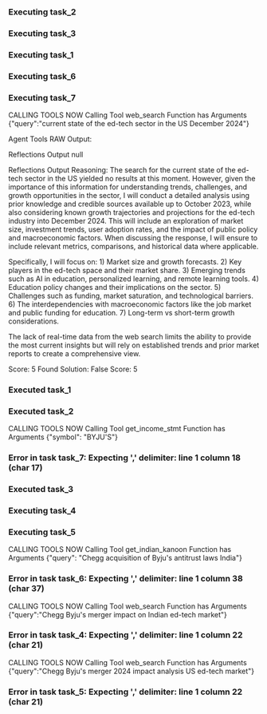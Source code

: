 ### Executing task_2
### Executing task_3
### Executing task_1
### Executing task_6
### Executing task_7
CALLING TOOLS NOW
Calling Tool web_search
Function has Arguments
{"query":"current state of the ed-tech sector in the US December 2024"}

Agent Tools RAW Output:


Reflections Output
null

Reflections Output
Reasoning: The search for the current state of the ed-tech sector in the US yielded no results at this moment. However, given the importance of this information for understanding trends, challenges, and growth opportunities in the sector, I will conduct a detailed analysis using prior knowledge and credible sources available up to October 2023, while also considering known growth trajectories and projections for the ed-tech industry into December 2024. This will include an exploration of market size, investment trends, user adoption rates, and the impact of public policy and macroeconomic factors. When discussing the response, I will ensure to include relevant metrics, comparisons, and historical data where applicable. 

Specifically, I will focus on: 1) Market size and growth forecasts. 2) Key players in the ed-tech space and their market share. 3) Emerging trends such as AI in education, personalized learning, and remote learning tools. 4) Education policy changes and their implications on the sector. 5) Challenges such as funding, market saturation, and technological barriers. 6) The interdependencies with macroeconomic factors like the job market and public funding for education. 7) Long-term vs short-term growth considerations. 

The lack of real-time data from the web search limits the ability to provide the most current insights but will rely on established trends and prior market reports to create a comprehensive view. 

Score: 5 
Found Solution: False
Score: 5

### Executed task_1

### Executed task_2

CALLING TOOLS NOW
Calling Tool get_income_stmt
Function has Arguments
{"symbol": "BYJU'S"}

### Error in task task_7: Expecting ',' delimiter: line 1 column 18 (char 17)

### Executed task_3

### Executing task_4
### Executing task_5
CALLING TOOLS NOW
Calling Tool get_indian_kanoon
Function has Arguments
{"query": "Chegg acquisition of Byju's antitrust laws India"}

### Error in task task_6: Expecting ',' delimiter: line 1 column 38 (char 37)

CALLING TOOLS NOW
Calling Tool web_search
Function has Arguments
{"query":"Chegg Byju's merger impact on Indian ed-tech market"}

### Error in task task_4: Expecting ',' delimiter: line 1 column 22 (char 21)

CALLING TOOLS NOW
Calling Tool web_search
Function has Arguments
{"query":"Chegg Byju's merger 2024 impact analysis US ed-tech market"}

### Error in task task_5: Expecting ',' delimiter: line 1 column 22 (char 21)

